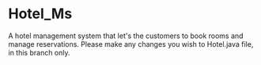 # Hotel_Ms

A hotel management system that let's the customers to book rooms and manage reservations.
Please make any changes you wish to Hotel.java file, in this branch only.
